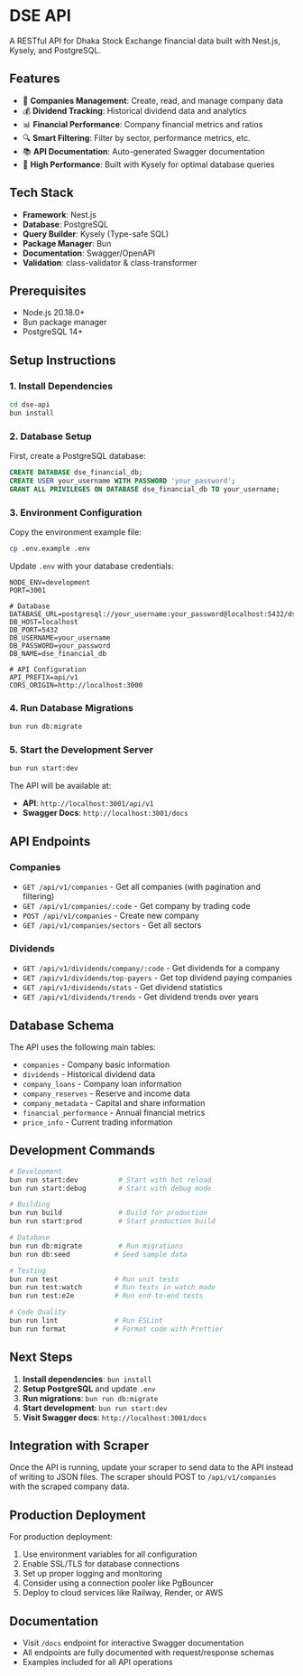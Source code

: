 # DSE API

A RESTful API for Dhaka Stock Exchange financial data built with Nest.js, Kysely, and PostgreSQL.

## Features

- 🏢 **Companies Management**: Create, read, and manage company data
- 💰 **Dividend Tracking**: Historical dividend data and analytics
- 📊 **Financial Performance**: Company financial metrics and ratios
- 🔍 **Smart Filtering**: Filter by sector, performance metrics, etc.
- 📚 **API Documentation**: Auto-generated Swagger documentation
- 🚀 **High Performance**: Built with Kysely for optimal database queries

## Tech Stack

- **Framework**: Nest.js
- **Database**: PostgreSQL
- **Query Builder**: Kysely (Type-safe SQL)
- **Package Manager**: Bun
- **Documentation**: Swagger/OpenAPI
- **Validation**: class-validator & class-transformer

## Prerequisites

- Node.js 20.18.0+
- Bun package manager
- PostgreSQL 14+

## Setup Instructions

### 1. Install Dependencies

```bash
cd dse-api
bun install
```

### 2. Database Setup

First, create a PostgreSQL database:

```sql
CREATE DATABASE dse_financial_db;
CREATE USER your_username WITH PASSWORD 'your_password';
GRANT ALL PRIVILEGES ON DATABASE dse_financial_db TO your_username;
```

### 3. Environment Configuration

Copy the environment example file:

```bash
cp .env.example .env
```

Update `.env` with your database credentials:

```env
NODE_ENV=development
PORT=3001

# Database
DATABASE_URL=postgresql://your_username:your_password@localhost:5432/dse_financial_db
DB_HOST=localhost
DB_PORT=5432
DB_USERNAME=your_username
DB_PASSWORD=your_password
DB_NAME=dse_financial_db

# API Configuration
API_PREFIX=api/v1
CORS_ORIGIN=http://localhost:3000
```

### 4. Run Database Migrations

```bash
bun run db:migrate
```

### 5. Start the Development Server

```bash
bun run start:dev
```

The API will be available at:

- **API**: `http://localhost:3001/api/v1`
- **Swagger Docs**: `http://localhost:3001/docs`

## API Endpoints

### Companies

- `GET /api/v1/companies` - Get all companies (with pagination and filtering)
- `GET /api/v1/companies/:code` - Get company by trading code
- `POST /api/v1/companies` - Create new company
- `GET /api/v1/companies/sectors` - Get all sectors

### Dividends

- `GET /api/v1/dividends/company/:code` - Get dividends for a company
- `GET /api/v1/dividends/top-payers` - Get top dividend paying companies
- `GET /api/v1/dividends/stats` - Get dividend statistics
- `GET /api/v1/dividends/trends` - Get dividend trends over years

## Database Schema

The API uses the following main tables:

- `companies` - Company basic information
- `dividends` - Historical dividend data
- `company_loans` - Company loan information
- `company_reserves` - Reserve and income data
- `company_metadata` - Capital and share information
- `financial_performance` - Annual financial metrics
- `price_info` - Current trading information

## Development Commands

```bash
# Development
bun run start:dev          # Start with hot reload
bun run start:debug        # Start with debug mode

# Building
bun run build              # Build for production
bun run start:prod         # Start production build

# Database
bun run db:migrate         # Run migrations
bun run db:seed           # Seed sample data

# Testing
bun run test              # Run unit tests
bun run test:watch        # Run tests in watch mode
bun run test:e2e          # Run end-to-end tests

# Code Quality
bun run lint              # Run ESLint
bun run format            # Format code with Prettier
```

## Next Steps

1. **Install dependencies**: `bun install`
2. **Setup PostgreSQL** and update `.env`
3. **Run migrations**: `bun run db:migrate`
4. **Start development**: `bun run start:dev`
5. **Visit Swagger docs**: `http://localhost:3001/docs`

## Integration with Scraper

Once the API is running, update your scraper to send data to the API instead of writing to JSON files. The scraper should POST to `/api/v1/companies` with the scraped company data.

## Production Deployment

For production deployment:

1. Use environment variables for all configuration
2. Enable SSL/TLS for database connections
3. Set up proper logging and monitoring
4. Consider using a connection pooler like PgBouncer
5. Deploy to cloud services like Railway, Render, or AWS

## Documentation

- Visit `/docs` endpoint for interactive Swagger documentation
- All endpoints are fully documented with request/response schemas
- Examples included for all API operations
